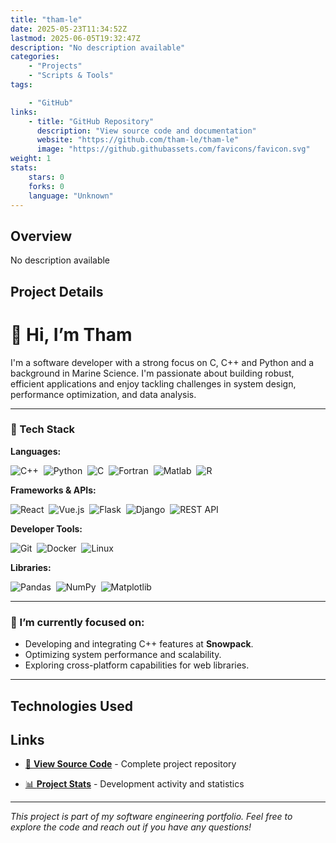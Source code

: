 ```yaml
---
title: "tham-le"
date: 2025-05-23T11:34:52Z
lastmod: 2025-06-05T19:32:47Z
description: "No description available"
categories:
    - "Projects"
    - "Scripts & Tools"
tags:

    - "GitHub"
links:
    - title: "GitHub Repository"
      description: "View source code and documentation"
      website: "https://github.com/tham-le/tham-le"
      image: "https://github.githubassets.com/favicons/favicon.svg"
weight: 1
stats:
    stars: 0
    forks: 0
    language: "Unknown"
---
```


## Overview

No description available

## Project Details

# 👋 Hi, I’m Tham

I'm a software developer with a strong focus on C, C++ and Python and a background in Marine Science. I'm passionate about building robust, efficient applications and enjoy tackling challenges in system design, performance optimization, and data analysis.

---

### 🔧 Tech Stack

**Languages:**
<p>
  <img src="https://img.shields.io/badge/C%2B%2B-00599C?style=for-the-badge&logo=cplusplus&logoColor=white" alt="C++"/> 
  <img src="https://img.shields.io/badge/Python-3776AB?style=for-the-badge&logo=python&logoColor=white" alt="Python"/> 
  <img src="https://img.shields.io/badge/C-A8B9CC?style=for-the-badge&logo=c&logoColor=black" alt="C"/> 
  <img src="https://img.shields.io/badge/Fortran-734F96?style=for-the-badge&logo=fortran&logoColor=white" alt="Fortran"/> 
  <img src="https://img.shields.io/badge/Matlab-0076A8?style=for-the-badge&logo=mathworks&logoColor=white" alt="Matlab"/> 
  <img src="https://img.shields.io/badge/R-276DC3?style=for-the-badge&logo=r&logoColor=white" alt="R"/> 
</p>

**Frameworks & APIs:**
<p>
  <img src="https://img.shields.io/badge/React-61DAFB?style=for-the-badge&logo=react&logoColor=black" alt="React"/> 
  <img src="https://img.shields.io/badge/Vue.js-4FC08D?style=for-the-badge&logo=vuedotjs&logoColor=white" alt="Vue.js"/> 
  <img src="https://img.shields.io/badge/Flask-000000?style=for-the-badge&logo=flask&logoColor=white" alt="Flask"/> 
  <img src="https://img.shields.io/badge/Django-092E20?style=for-the-badge&logo=django&logoColor=white" alt="Django"/> 
  <img src="https://img.shields.io/badge/REST_API-02303A?style=for-the-badge&logo=api&logoColor=white" alt="REST API"/> 
</p>

**Developer Tools:**
<p>
  <img src="https://img.shields.io/badge/Git-F05032?style=for-the-badge&logo=git&logoColor=white" alt="Git"/> 
  <img src="https://img.shields.io/badge/Docker-2496ED?style=for-the-badge&logo=docker&logoColor=white" alt="Docker"/> 
  <img src="https://img.shields.io/badge/Linux-FCC624?style=for-the-badge&logo=linux&logoColor=black" alt="Linux"/> 
</p>

**Libraries:**
<p>
  <img src="https://img.shields.io/badge/Pandas-150458?style=for-the-badge&logo=pandas&logoColor=white" alt="Pandas"/> 
  <img src="https://img.shields.io/badge/NumPy-013243?style=for-the-badge&logo=numpy&logoColor=white" alt="NumPy"/> 
  <img src="https://img.shields.io/badge/Matplotlib-11557C?style=for-the-badge&logo=matplotlib&logoColor=white" alt="Matplotlib"/> 
</p>

---

### 🔭 I’m currently focused on:

*   Developing and integrating C++ features at **Snowpack**.
*   Optimizing system performance and scalability.
*   Exploring cross-platform capabilities for web libraries.

---

## Technologies Used



## Links

- [📂 **View Source Code**](https://github.com/tham-le/tham-le) - Complete project repository

- [📊 **Project Stats**](https://github.com/tham-le/tham-le/pulse) - Development activity and statistics

---

*This project is part of my software engineering portfolio. Feel free to explore the code and reach out if you have any questions!*
